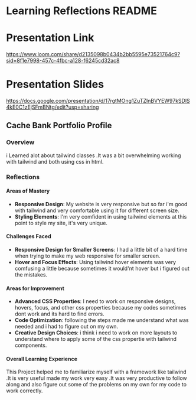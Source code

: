 
# Learning Reflections README 

# Presentation Link
https://www.loom.com/share/d2135098b0434b2bb5595e73521764c9?sid=8f1e7998-457c-4fbc-a128-f6245cd32ac8

# Presentation Slides
https://docs.google.com/presentation/d/17rgtMOng1ZuTZInBVYEW97kSDlS4kE0C1zEjSFmBNtg/edit?usp=sharing

## **Cache Bank Portfolio Profile**

### Overview
i Learned alot about tailwind classes .It was a bit overwhelming working with tailwind and both using css in html.

### Reflections

#### Areas of Mastery
- **Responsive Design**: My website is very responsive but so far i'm good with tailwind and very comfortable using it for different screen size.
- **Styling Elements**: I'm very comfident in using tailwind elements at this point to style my site, it's very unique.

#### Challenges Faced

- **Responsive Design for Smaller Screens**: I had a little bit of a hard time when trying to make my web responsive for smaller screen. 
- **Hover and Focus Effects**: Using tailwind hover elements was very comfusing a little because sometimes it would'nt hover but i figured out the mistakes.

#### Areas for Improvement

- **Advanced CSS Properties**: I need to work on responsive designs, hovers, focus, and other css properties because my codes sometimes dont work and its hard to find errors.
- **Code Optimization**:  following the steps made me understand what was needed and i had to figure out on my own.
- **Creative Design Choices**: i think i need to work on more layouts to understand where to apply some of the css propertie with tailwind components.

#### Overall Learning Experience

This Project helped me to familiarize myself with a framework like tailwind .It is very useful made my work very easy .It was very productive to follow along and also figure out some of the problems on my own for my code to work correctly.
